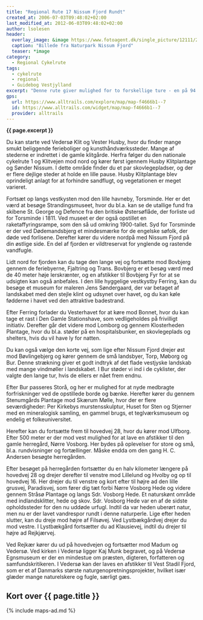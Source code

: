 ```yaml
---
title: "Regional Rute 17 Nissum Fjord Rundt"
created_at: 2006-07-03T09:48:02+02:00
last_modified_at: 2012-06-03T09:48:02+02:00
author: lsolesen
header:
  overlay_image: &image https://www.fotoagent.dk/single_picture/12111/25/large/Cykel.jpg
  caption: "Billede fra Naturpark Nissum Fjord"
  teaser: *image
category:
  - Regional Cykelrute
tags:
  - cykelrute
  - regional
  - Guidebog Vestjylland
excerpt: "Denne rute giver mulighed for to forskellige ture - en på 94 km og en på 145 km. Ligegyldigt hvilken du vælger, er ruten smuk og afvekslende med varieret natur. Du passerer hav, klitter, skov, hede og fjord, og der er masser af seværdigheder på vejen. Men husk at holde dig godt orienteret på kortet undervejs."
gps:
  url: https://www.alltrails.com/explore/map/map-f4666b1--7
  id: https://www.alltrails.com/widget/map/map-f4666b1--7
  provider: alltrails
---
```


**{{ page.excerpt }}**

Du kan starte ved Vedersø Klit og Vester Husby, hvor du finder mange smukt beliggende ferieboliger og kunsthåndværkssteder. Mange af stederne er indrettet i de gamle klitgårde. Herfra følger du den nationale cykelrute 1 og Klitvejen mod nord og kører først igennem Husby Klitplantage og Sønder Nissum. I dette område finder du et par skovlegepladser, og der er flere dejlige steder at holde en lille pause. Husby Klitplantage blev oprindeligt anlagt for at forhindre sandflugt, og vegetationen er meget varieret.

Fortsæt op langs vestkysten mod den lille havneby, Torsminde. Her er det værd at besøge Strandingsmuseet, hvor du bl.a. kan se de utallige fund fra skibene St. George og Defence fra den britiske Østersøflåde, der forliste ud for Torsminde i 1811. Ved museet er der også opstillet en raketaffyringsrampe, som den så ud omkring 1900-tallet. Syd for Torsminde er der ved Dødemandsbjerg et mindesmærke for de engelske søfolk, der døde ved forlisene. Derefter kører du videre nordpå med Nissum Fjord på din østlige side. En del af fjorden er vildtreservat for ynglende og rastende vandfugle.

Lidt nord for fjorden kan du tage den lange vej og fortsætte mod Bovbjerg gennem de feriebyerne, Fjaltring og Trans. Bovbjerg er et besøg værd med de 40 meter høje lerskrænter, og en afstikker til Bovbjerg Fyr for at se udsigten kan også anbefales. I den lille hyggelige vestkystby Ferring, kan du besøge et museum for maleren Jens Søndergaard, der var betaget af landskabet med den stejle klint og udsynet over havet, og du kan køle fødderne i havet ved den attraktive badestrand.

Efter Ferring forlader du Vesterhavet for at køre mod Bonnet, hvor du kan tage et rast i Den Gamle Stationshave, som vedligeholdes på frivilligt initiativ. Derefter går det videre mod Lomborg og gennem Klosterheden Plantage, hvor du bl.a. støder på en hospitalsbunker, en skovlegeplads og shelters, hvis du vil have ly for natten.

Du kan også vælge den korte vej, som lige efter Nissum Fjord drejer øst mod Bøvlingebjerg og kører gennem de små landsbyer, Torp, Møborg og Bur. Denne strækning giver et godt indtryk af det flade vestjyske landskab med mange vindmøller i landskabet. I Bur støder vi ind i de cyklister, der valgte den lange tur, hvis de ellers er nået frem endnu.

Efter Bur passeres Storå, og her er mulighed for at nyde medbragte forfriskninger ved de opstillede borde og bænke. Herefter kører du gennem Stenumgårds Plantage mod Skærum Mølle, hvor der er flere seværdigheder: Per Kirkebys murstensskulptur, Huset for Sten og Stjerner med en mineralogisk samling, en gammel brugs, et teglværksmuseum og endelig et folkeuniversitet.

Herefter kan du fortsætte frem til hovedvej 28, hvor du kører mod Ulfborg. Efter 500 meter er der mod vest mulighed for at lave en afstikker til den gamle herregård, Nørre Vosborg. Her bydes på oplevelser for store og små, bl.a. rundvisninger og fortællinger. Måske endda om den gang H. C. Andersen besøgte herregården.

Efter besøget på herregården fortsætter du en halv kilometer længere på hovedvej 28 og drejer derefter til venstre mod Lillelund og Hvolby og op til hovedvej 16. Her drejer du til venstre og kort efter til højre ad den lille grusvej, Paradisvej, som fører dig tæt forbi Nørre Vosborg Hede og videre gennem Stråsø Plantage og langs Sdr. Vosborg Hede. Et naturskønt område med indlandsklitter, hede og skov. Sdr. Vosborg Hede var en af de sidste opholdssteder for den nu uddøde urfugl. Indtil da var heden uberørt natur, men nu er der lavet vandrespor rundt i denne naturperle. Lige efter heden slutter, kan du dreje mod højre af Filsøvej. Ved Lystbækgårdvej drejer du mod vestre. I Lystbækgård fortsætter du ad Klausievej, indtil du drejer til højre ad Rejkjærvej.

Ved Rejkær kører du ud på hovedvejen og fortsætter mod Madum og Vedersø. Ved kirken i Vedersø ligger Kaj Munk begravet, og på Vedersø Egnsmuseum er der en mindestue om præsten, digteren, forfatteren og samfundskritikeren. I Vedersø kan der laves en afstikker til Vest Stadil Fjord, som er et af Danmarks største naturgenopretningsprojekter, hvilket især glæder mange naturelskere og fugle, særligt gæs.

## Kort over {{ page.title }}

{% include maps-ad.md %}
